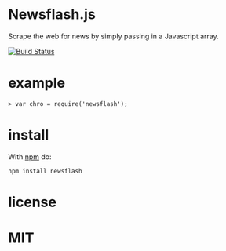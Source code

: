# Newsflash.js
Scrape the web for news by simply passing in a Javascript array.


[![Build Status](https://travis-ci.org/rauljordan/chronify.js.svg?branch=master)](https://travis-ci.org/rauljordan/chronify.js)

# example

```
> var chro = require('newsflash');

```

# install

With [npm](http://npmjs.org) do:

```
npm install newsflash
```


# license

MIT
=======


